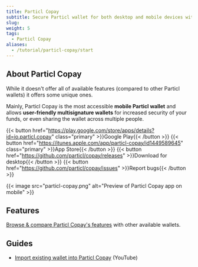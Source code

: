 ```yaml
---
title: Particl Copay
subtitle: Secure Particl wallet for both desktop and mobile devices with multi-sig support
slug:
weight: 5
tags:
  - Particl Copay
aliases:
  - /tutorial/particl-copay/start
---
```


## About Particl Copay

While it doesn't offer all of available features (compared to other Particl wallets) it offers some unique ones.

Mainly, Particl Copay is the most accessible **mobile Particl wallet** and allows **user-friendly multisignature wallets** for increased security of your funds, or even sharing the wallet across multiple people.


{{< button href="https://play.google.com/store/apps/details?id=io.particl.copay" class="primary" >}}Google Play{{< /button >}}
{{< button href="https://itunes.apple.com/app/particl-copay/id1449589645" class="primary" >}}App Store{{< /button >}}
{{< button href="https://github.com/particl/copay/releases" >}}Download for desktop{{< /button >}}
{{< button href="https://github.com/particl/copay/issues" >}}Report bugs{{< /button >}}

{{< image src="particl-copay.png" alt="Preview of Particl Copay app on mobile" >}}


## Features

[Browse & compare Particl Copay's features](/learn/wallets/overview/#comparison) with other available wallets.


## Guides

  - [Import existing wallet into Particl Copay](https://www.youtube.com/watch?v=VQW9AKa29h8) (YouTube)